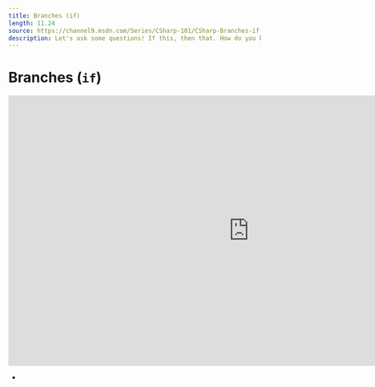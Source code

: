 ```yaml
---
title: Branches (if)
length: 11.24
source: https://channel9.msdn.com/Series/CSharp-101/CSharp-Branches-if
description: Let's ask some questions! If this, then that. How do you branch and do that thing or this other thing with C#? We'll learn the basics of conditionals and how to ask questions of our variables.
---
```

# Branches (`if`)

<iframe src="https://channel9.msdn.com/Series/CSharp-101/CSharp-Branches-if/player" width="960" height="540" allowFullScreen frameBorder="0" title="C#: Branches (if) [8 of 19] - Microsoft Channel 9 Video"></iframe>

- 
